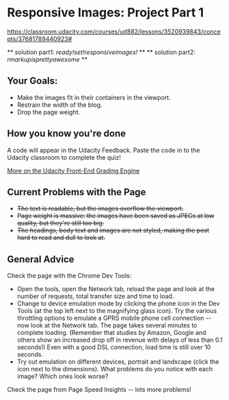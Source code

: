 # Responsive Images: Project Part 1 #
https://classroom.udacity.com/courses/ud882/lessons/3520939843/concepts/37681789440923#


** solution part1: _ready!set!responsiveimages!_ **
** solution part2: _rmarkupisprettyawesome_ **

## Your Goals: ##

* Make the images fit in their containers in the viewport.
* Restrain the width of the blog.
* Drop the page weight.

## How you know you're done ##

A code will appear in the Udacity Feedback. Paste the code in to the Udacity classroom to complete the quiz!

[More on the Udacity Front-End Grading Engine](https://github.com/udacity/frontend-grading-engine)

## Current Problems with the Page ##

* ~~The text is readable, but the images overflow the viewport.~~
* ~~Page weight is massive: the images have been saved as JPEGs at low quality, but they're still too big.~~
* ~~The headings, body text and images are not styled, making the post hard to read and dull to look at.~~

## General Advice ##

Check the page with the Chrome Dev Tools:

* Open the tools, open the Network tab, reload the page and look at the number of requests, total transfer size and time to load.
* Change to device emulation mode by clicking the phone icon in the Dev Tools (at the top left next to the magnifying glass icon). Try the various throttling options to emulate a GPRS mobile phone cell connection -- now look at the Network tab. The page takes several minutes to complete loading. (Remember that studies by Amazon, Google and others show an increased drop off in revenue with delays of less than 0.1 seconds!) Even with a good DSL connection, load time is still over 10 seconds.
* Try out emulation on different devices, portrait and landscape (click the icon next to the dimensions). What problems do you notice with each image? Which ones look worse?

Check the page from Page Speed Insights -- lots more problems!

